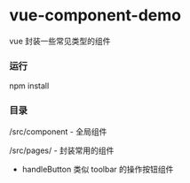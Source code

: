 # vue-component-demo
vue 封装一些常见类型的组件

### 运行

npm install

### 目录

/src/component - 全局组件

/src/pages/ - 封装常用的组件
  
 - handleButton 类似 toolbar 的操作按钮组件